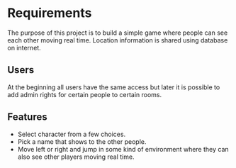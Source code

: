 # Requirements

The purpose of this project is to build a simple game where people can see each other moving real time. Location information is shared using database on internet.

## Users

At the beginning all users have the same access but later it is possible to add admin rights for certain people to certain rooms.

## Features

- Select character from a few choices.
- Pick a name that shows to the other people.
- Move left or right and jump in some kind of environment where they can also see other players moving real time.
